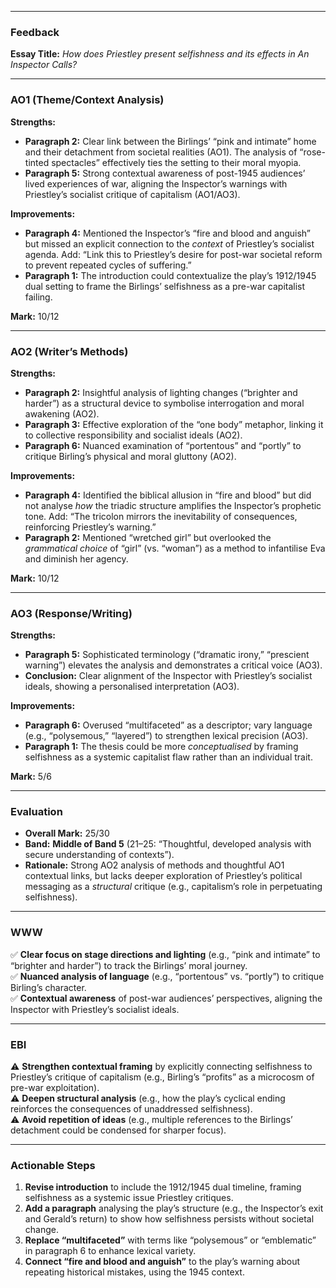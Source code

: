 

---

### **Feedback**  
**Essay Title:** *How does Priestley present selfishness and its effects in An Inspector Calls?*  

---

### **AO1 (Theme/Context Analysis)**  
**Strengths:**  
- **Paragraph 2:** Clear link between the Birlings’ “pink and intimate” home and their detachment from societal realities (AO1). The analysis of “rose-tinted spectacles” effectively ties the setting to their moral myopia.  
- **Paragraph 5:** Strong contextual awareness of post-1945 audiences’ lived experiences of war, aligning the Inspector’s warnings with Priestley’s socialist critique of capitalism (AO1/AO3).  

**Improvements:**  
- **Paragraph 4:** Mentioned the Inspector’s “fire and blood and anguish” but missed an explicit connection to the *context* of Priestley’s socialist agenda. Add: “Link this to Priestley’s desire for post-war societal reform to prevent repeated cycles of suffering.”  
- **Paragraph 1:** The introduction could contextualize the play’s 1912/1945 dual setting to frame the Birlings’ selfishness as a pre-war capitalist failing.  

**Mark:** 10/12  

---

### **AO2 (Writer’s Methods)**  
**Strengths:**  
- **Paragraph 2:** Insightful analysis of lighting changes (“brighter and harder”) as a structural device to symbolise interrogation and moral awakening (AO2).  
- **Paragraph 3:** Effective exploration of the “one body” metaphor, linking it to collective responsibility and socialist ideals (AO2).  
- **Paragraph 6:** Nuanced examination of “portentous” and “portly” to critique Birling’s physical and moral gluttony (AO2).  

**Improvements:**  
- **Paragraph 4:** Identified the biblical allusion in “fire and blood” but did not analyse *how* the triadic structure amplifies the Inspector’s prophetic tone. Add: “The tricolon mirrors the inevitability of consequences, reinforcing Priestley’s warning.”  
- **Paragraph 2:** Mentioned “wretched girl” but overlooked the *grammatical choice* of “girl” (vs. “woman”) as a method to infantilise Eva and diminish her agency.  

**Mark:** 10/12  

---

### **AO3 (Response/Writing)**  
**Strengths:**  
- **Paragraph 5:** Sophisticated terminology (“dramatic irony,” “prescient warning”) elevates the analysis and demonstrates a critical voice (AO3).  
- **Conclusion:** Clear alignment of the Inspector with Priestley’s socialist ideals, showing a personalised interpretation (AO3).  

**Improvements:**  
- **Paragraph 6:** Overused “multifaceted” as a descriptor; vary language (e.g., “polysemous,” “layered”) to strengthen lexical precision (AO3).  
- **Paragraph 1:** The thesis could be more *conceptualised* by framing selfishness as a systemic capitalist flaw rather than an individual trait.  

**Mark:** 5/6  

---

### **Evaluation**  
- **Overall Mark:** 25/30  
- **Band:** **Middle of Band 5** (21–25: “Thoughtful, developed analysis with secure understanding of contexts”).  
- **Rationale:** Strong AO2 analysis of methods and thoughtful AO1 contextual links, but lacks deeper exploration of Priestley’s political messaging as a *structural* critique (e.g., capitalism’s role in perpetuating selfishness).  

---

### **WWW**  
✅ **Clear focus on stage directions and lighting** (e.g., “pink and intimate” to “brighter and harder”) to track the Birlings’ moral journey.  
✅ **Nuanced analysis of language** (e.g., “portentous” vs. “portly”) to critique Birling’s character.  
✅ **Contextual awareness** of post-war audiences’ perspectives, aligning the Inspector with Priestley’s socialist ideals.  

---

### **EBI**  
⚠️ **Strengthen contextual framing** by explicitly connecting selfishness to Priestley’s critique of capitalism (e.g., Birling’s “profits” as a microcosm of pre-war exploitation).  
⚠️ **Deepen structural analysis** (e.g., how the play’s cyclical ending reinforces the consequences of unaddressed selfishness).  
⚠️ **Avoid repetition of ideas** (e.g., multiple references to the Birlings’ detachment could be condensed for sharper focus).  

---

### **Actionable Steps**  
1. **Revise introduction** to include the 1912/1945 dual timeline, framing selfishness as a systemic issue Priestley critiques.  
2. **Add a paragraph** analysing the play’s structure (e.g., the Inspector’s exit and Gerald’s return) to show how selfishness persists without societal change.  
3. **Replace “multifaceted”** with terms like “polysemous” or “emblematic” in paragraph 6 to enhance lexical variety.  
4. **Connect “fire and blood and anguish”** to the play’s warning about repeating historical mistakes, using the 1945 context.  
